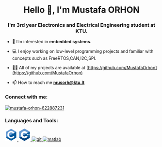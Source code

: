 <h1 align="center">Hello 👋, I'm Mustafa ORHON</h1>
<h3 align="center">I'm 3rd year Electronics and Electrical Engineering student at KTU.</h3>

- 🌱 I’m interested in **embedded systems.**
- 💻 I enjoy working on low-level programming projects and familiar with concepts such as FreeRTOS,CAN,I2C,SPI.
- 👨‍💻 All of my projects are available at [https://github.com/MustafaOrhon](https://github.com/MustafaOrhon)

- 📫 How to reach me **musorh@ktu.lt**

<h3 align="left">Connect with me:</h3>
<p align="left">
<a href="https://linkedin.com/in/mustafa-orhon-622887231" target="blank"><img align="center" src="https://raw.githubusercontent.com/rahuldkjain/github-profile-readme-generator/master/src/images/icons/Social/linked-in-alt.svg" alt="mustafa-orhon-622887231" height="30" width="40" /></a>
</p>

<h3 align="left">Languages and Tools:</h3>
<p align="left"> <a href="https://www.cprogramming.com/" target="_blank" rel="noreferrer"> <img src="https://raw.githubusercontent.com/devicons/devicon/master/icons/c/c-original.svg" alt="c" width="40" height="40"/> </a> <a href="https://www.w3schools.com/cpp/" target="_blank" rel="noreferrer"> <img src="https://raw.githubusercontent.com/devicons/devicon/master/icons/cplusplus/cplusplus-original.svg" alt="cplusplus" width="40" height="40"/> </a> <a href="https://git-scm.com/" target="_blank" rel="noreferrer"> <img src="https://www.vectorlogo.zone/logos/git-scm/git-scm-icon.svg" alt="git" width="40" height="40"/> </a> <a href="https://www.mathworks.com/" target="_blank" rel="noreferrer"> <img src="https://upload.wikimedia.org/wikipedia/commons/2/21/Matlab_Logo.png" alt="matlab" width="40" height="40"/> </a> </p>

